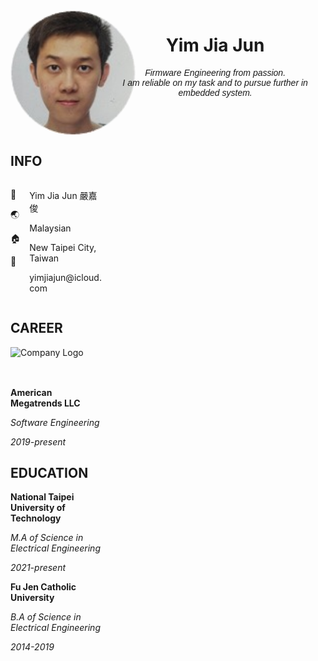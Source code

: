 <div style="overflow: auto">
  <div style="float: left; width: 30%;">
    <div style="width: 200px; height: 200px; border-radius: 50%; overflow: hidden;">
      <img src="./img/Me.jpg" alt="JiaJunYim's Image" style="width: 100%;">
    </div>
  </div>
  <div style="float: right; width: 70%;">
    <div align="center">
      <h1> Yim Jia Jun </h1>
      <div style="font-family: Arial, sans-serif;">
        <p><em>Firmware Engineering from passion.<br>I am reliable on my task and to pursue further in embedded system.</em></p>
      </div>
    </div>
  </div>
</div>
<div style="overflow: auto">
  <div style="float: left; width: 30%;">
    <div align="left">
      <h2> INFO </h2>
    </div>
    <div style="overflow: auto">
      <div style="float: left; width: 20%;">
        <p>🙍</p>
        <p>🌏</p>
        <p>🏠</p>
        <p>📧</p>
      </div>
      <div style="float: right; width: 80%;">
        <p> Yim Jia Jun 嚴嘉俊 </p>
        <p> Malaysian </p>
        <p> New Taipei City, Taiwan </p>
        <p> yimjiajun@icloud.com </p>
      </div>
    </div>
    <div align="left">
      <h2> CAREER </h2>
      <div style="width: 150px; height: 50px; overflow: hidden;" >
        <img src="https://upload.wikimedia.org/wikipedia/en/thumb/5/57/American_Megatrends_(logo).svg/440px-American_Megatrends_(logo).svg.png" alt="Company Logo" style="width: 100%;">
      </div>
      <p><b> American Megatrends LLC </b></p>
      <p><i> Software Engineering </i></p>
      <p><i> 2019-present </i></p>
    </div>
    <div align="left">
      <h2> EDUCATION </h2>
      <p><b> National Taipei University of Technology </b></p>
      <p><i> M.A of Science in Electrical Engineering </i></p>
      <p><i> 2021-present </i></p>
      <p><b> Fu Jen Catholic University </b></p>
      <p><i> B.A of Science in Electrical Engineering </i></p>
      <p><i> 2014-2019 </i></p>
    </div>
  </div>
  <div style="float: right; width: 70%;">
  </div>
</div>
